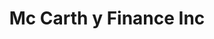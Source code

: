 ---
title: Mc Carth y Finance Inc
slug: mc-carth-y-finance-inc
updated-on: '2024-05-30T13:44:31.749Z'
created-on: '2024-05-30T13:41:46.671Z'
published-on: '2024-05-30T13:54:32.469Z'
f_city-state-2:
- cms/city/bellevue-wa.md
- cms/city/lynnwood-wa.md
- cms/city/bothell-wa.md
- cms/city/seattle-wa.md
f_locations:
- cms/payday-loan/mc-carth-y-finance-inc-20720.md
- cms/payday-loan/mc-carth-y-finance-inc-20721.md
- cms/payday-loan/mc-carth-y-finance-inc-20722.md
- cms/payday-loan/mc-carth-y-finance-inc-20723.md
f_states:
- cms/state/washington.md
layout: '[company].html'
tags: company
---